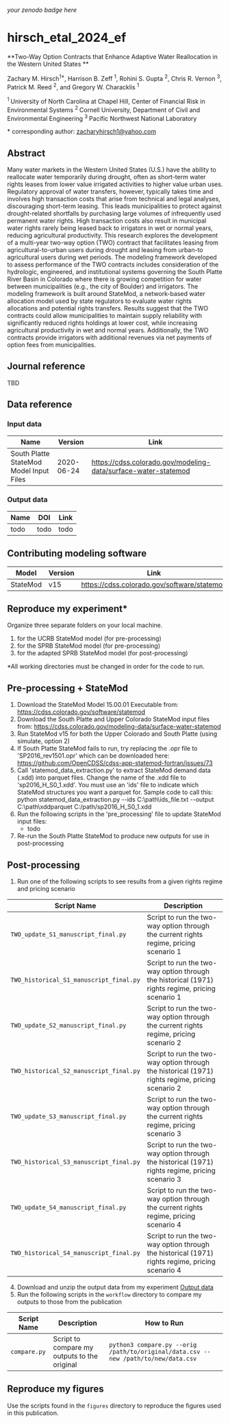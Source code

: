 _your zenodo badge here_

# hirsch_etal_2024_ef

**Two-Way Option Contracts that Enhance Adaptive Water Reallocation in the Western United States **

Zachary M. Hirsch<sup>1\*</sup>, Harrison B. Zeff <sup>1</sup>, Rohini S. Gupta <sup>2</sup>, Chris R. Vernon <sup>3</sup>, Patrick M. Reed <sup>2</sup>, and Gregory W. Characklis <sup>1</sup>

<sup>1 </sup> University of North Carolina at Chapel Hill, Center of Financial Risk in Environmental Systems
<sup>2 </sup> Cornell University, Department of Civil and Environmental Engineering
<sup>3 </sup> Pacific Northwest National Laboratory

\* corresponding author:  zacharyhirsch1@yahoo.com

## Abstract
Many water markets in the Western United States (U.S.) have the ability to reallocate water temporarily during drought, often as short-term water rights leases from lower value irrigated activities to higher value urban uses. Regulatory approval of water transfers, however, typically takes time and involves high transaction costs that arise from technical and legal analyses, discouraging short-term leasing. This leads municipalities to protect against drought-related shortfalls by purchasing large volumes of infrequently used permanent water rights. High transaction costs also result in municipal water rights rarely being leased back to irrigators in wet or normal years, reducing agricultural productivity. This research explores the development of a multi-year two-way option (TWO) contract that facilitates leasing from agricultural-to-urban users during drought and leasing from urban-to agricultural users during wet periods. The modeling framework developed to assess performance of the TWO contracts includes consideration of the hydrologic, engineered, and institutional systems governing the South Platte River Basin in Colorado where there is growing competition for water between municipalities (e.g., the city of Boulder) and irrigators. The modeling framework is built around StateMod, a network-based water allocation model used by state regulators to evaluate water rights allocations and potential rights transfers. Results suggest that the TWO contracts could allow municipalities to maintain supply reliability with significantly reduced rights holdings at lower cost, while increasing agricultural productivity in wet and normal years. Additionally, the TWO contracts provide irrigators with additional revenues via net payments of option fees from municipalities.

## Journal reference
TBD

## Data reference

### Input data
| Name  | Version | Link |
|-------|---------|------|
| South Platte StateMod Model Input Files | 2020-06-24 | https://cdss.colorado.gov/modeling-data/surface-water-statemod |

### Output data
| Name  | DOI | Link |
|-------|-----|------|
| todo | todo | todo |

## Contributing modeling software
| Model | Version | Link |
|-------|---------|-----------------|
| StateMod | v15 | https://cdss.colorado.gov/software/statemod |

## Reproduce my experiment*

Organize three separate folders on your local machine. 
1) for the UCRB StateMod model (for pre-processing)
2) for the SPRB StateMod model (for pre-processing)
3) for the adapted SPRB StateMod model (for post-processing)

*All working directories must be changed in order for the code to run.

## Pre-processing + StateMod
1. Download the StateMod Model 15.00.01 Executable from: https://cdss.colorado.gov/software/statemod
2. Download the South Platte and Upper Colorado StateMod input files from: https://cdss.colorado.gov/modeling-data/surface-water-statemod
3. Run StateMod v15 for both the Upper Colorado and South Platte (using simulate, option 2)
4. If South Platte StateMod fails to run, try replacing the .opr file to 'SP2016_rev1501.opr' which can be downloaded here: https://github.com/OpenCDSS/cdss-app-statemod-fortran/issues/73
5. Call 'statemod_data_extraction.py' to extract StateMod demand data (.xdd) into parquet files. Change the name of the .xdd file to 'sp2016_H_S0_1.xdd'. You must use an 'ids' file to indicate which StateMod structures you want a parquet for. Sample code to call this: python statemod_data_extraction.py --ids C:\path\ids_file.txt --output C:\path\xddparquet C:/path/sp2016_H_S0_1.xdd
6. Run the following scripts in the 'pre_processing' file to update StateMod input files:
    - todo
7. Re-run the South Platte StateMod to produce new outputs for use in post-processing

## Post-processing
1. Run one of the following scripts to see results from a given rights regime and pricing scenario

| Script Name | Description |
| --- | --- |
| `TWO_update_S1_manuscript_final.py` | Script to run the two-way option through the current rights regime, pricing scenario 1 |
| `TWO_historical_S1_manuscript_final.py` | Script to run the two-way option through the historical (1971) rights regime, pricing scenario 1 |
| `TWO_update_S2_manuscript_final.py` | Script to run the two-way option through the current rights regime, pricing scenario 2 |
| `TWO_historical_S2_manuscript_final.py` | Script to run the two-way option through the historical (1971) rights regime, pricing scenario 2 |
| `TWO_update_S3_manuscript_final.py` | Script to run the two-way option through the current rights regime, pricing scenario 3 |
| `TWO_historical_S3_manuscript_final.py` | Script to run the two-way option through the historical (1971) rights regime, pricing scenario 3 |
| `TWO_update_S4_manuscript_final.py` | Script to run the two-way option through the current rights regime, pricing scenario 4 |
| `TWO_historical_S4_manuscript_final.py` | Script to run the two-way option through the historical (1971) rights regime, pricing scenario 4 |

4. Download and unzip the output data from my experiment [Output data](#output-data)
5. Run the following scripts in the `workflow` directory to compare my outputs to those from the publication

| Script Name | Description | How to Run |
| --- | --- | --- |
| `compare.py` | Script to compare my outputs to the original | `python3 compare.py --orig /path/to/original/data.csv --new /path/to/new/data.csv` |

## Reproduce my figures
Use the scripts found in the `figures` directory to reproduce the figures used in this publication.

